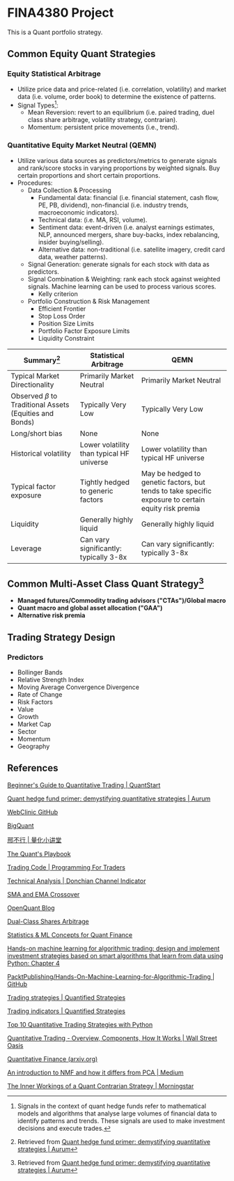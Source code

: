 # FINA4380 Project

This is a Quant portfolio strategy.

## Common Equity Quant Strategies

### **Equity Statistical Arbitrage**

- Utilize price data and price-related (i.e. correlation, volatility) and market data (i.e. volume, order book) to determine the existence of patterns. 
- Signal Types[^1]:
  - Mean Reversion: revert to an equilibrium (i.e. paired trading, duel class share arbitrage, volatility strategy, contrarian). 
  - Momentum: persistent price movements (i.e., trend).

### **Quantitative Equity Market Neutral (QEMN)**

- Utilize various data sources as predictors/metrics to generate signals and rank/score stocks in varying proportions by weighted signals. Buy certain proportions and short certain proportions. 
- Procedures:
  - Data Collection & Processing
    - Fundamental data: financial (i.e. financial statement, cash flow, PE, PB, dividend), non-financial (i.e. industry trends, macroeconomic indicators).
    - Technical data: (i.e. MA, RSI, volume).
    - Sentiment data: event-driven (i.e. analyst earnings estimates, NLP, announced mergers, share buy-backs, index rebalancing, insider buying/selling).
    - Alternative data: non-traditional (i.e. satellite imagery, credit card data, weather patterns).
  - Signal Generation: generate signals for each stock with data as predictors.  
  - Signal Combination & Weighting: rank each stock against weighted signals. Machine learning can be used to process various scores. 
    - Kelly criterion
  - Portfolio Construction & Risk Management
    - Efficient Frontier
    - Stop Loss Order
    - Position Size Limits
    - Portfolio Factor Exposure Limits
    - Liquidity Constraint

| Summary[^2]                                                 | Statistical Arbitrage                     | QEMN                                                         |
| ----------------------------------------------------------- | ----------------------------------------- | ------------------------------------------------------------ |
| Typical Market Directionality                               | Primarily Market Neutral                  | Primarily Market Neutral                                     |
| Observed $\beta$ to Traditional Assets (Equities and Bonds) | Typically Very Low                        | Typically Very Low                                           |
| Long/short bias                                             | None                                      | None                                                         |
| Historical volatility                                       | Lower volatility than typical HF universe | Lower volatility than typical HF universe                    |
| Typical factor exposure                                     | Tightly hedged to generic factors         | May be hedged to genetic factors, but tends to take specific exposure to certain equity risk premia |
| Liquidity                                                   | Generally highly liquid                   | Generally highly liquid                                      |
| Leverage                                                    | Can vary significantly: typically 3-8x    | Can vary significantly: typically 3-8x                       |

## Common Multi-Asset Class Quant Strategy[^2]

- **Managed futures/Commodity trading advisors ("CTAs")/Global macro**
- **Quant macro and global asset allocation ("GAA")** 
- **Alternative risk premia**

## Trading Strategy Design

### Predictors

- Bollinger Bands
- Relative Strength Index
- Moving Average Convergence Divergence
- Rate of Change
- Risk Factors
- Value
- Growth
- Market Cap
- Sector
- Momentum
- Geography

## References

[Beginner's Guide to Quantitative Trading | QuantStart](https://www.quantstart.com/articles/Beginners-Guide-to-Quantitative-Trading/)

[Quant hedge fund primer: demystifying quantitative strategies | Aurum](https://www.aurum.com/insight/thought-piece/quant-hedge-fund-strategies-explained/)

[WebClinic GitHub](https://github.com/webclinic017)

[BigQuant](https://bigquant.com/)

[邢不行 | 量化小讲堂](https://www.quantclass.cn/home)

[The Quant's Playbook](https://quantgalore.substack.com/)

[Trading Code | Programming For Traders](https://www.tradingcode.net/)

[Technical Analysis | Donchian Channel Indicator](https://medium.com/gitconnected/an-algo-trading-strategy-which-made-8-371-a-python-case-study-58ed12a492dc)

[SMA and EMA Crossover](https://forexop.com/strategy/sma-and-ema-crossover/)

[OpenQuant Blog](https://openquant.co/blog)

[Dual-Class Shares Arbitrage](https://alphaarchitect.com/2011/03/dual-class-shares-a-first-class-strategy/)

[Statistics & ML Concepts for Quant Finance](https://openquant.co/blog/statistics-and-ml-concepts-for-quant-finance-interview)

[Hands-on machine learning for algorithmic trading: design and implement investment strategies based on smart algorithms that learn from data using Python: Chapter 4](https://julac-cuhk.primo.exlibrisgroup.com/discovery/fulldisplay?docid=alma991039741106303407&context=L&vid=852JULAC_CUHK:CUHK&lang=en&search_scope=All&adaptor=Local)

[PacktPublishing/Hands-On-Machine-Learning-for-Algorithmic-Trading | GitHub](https://github.com/PacktPublishing/Hands-On-Machine-Learning-for-Algorithmic-Trading)

[Trading strategies | Quantified Strategies](https://www.quantifiedstrategies.com/category/trading-strategies/)

[Trading indicators | Quantified Strategies](https://www.quantifiedstrategies.com/category/trading-indicators/)

[Top 10 Quantitative Trading Strategies with Python](https://zodiactrading.medium.com/top-10-quantitative-trading-strategies-with-python-82b1eff67650)

[Quantitative Trading - Overview, Components, How It Works | Wall Street Oasis](https://www.wallstreetoasis.com/resources/skills/trading-investing/quantitative-trading)

[Quantitative Finance (arxiv.org)](https://arxiv.org/archive/q-fin)

[An introduction to NMF and how it differs from PCA | Medium](https://medium.com/@354047384/an-introduction-to-nmf-and-how-it-differs-from-pca-3d8e4080df83)

[The Inner Workings of a Quant Contrarian Strategy | Morningstar](https://www.morningstar.com/articles/650328/the-inner-workings-of-a-quant-contrarian-strategy)

[^1]: Signals in the context of quant hedge funds refer to mathematical models and algorithms that analyse large volumes of financial data to identify patterns and trends. These signals are used to make investment decisions and execute trades.
[^2]: Retrieved from [Quant hedge fund primer: demystifying quantitative strategies | Aurum](https://www.aurum.com/insight/thought-piece/quant-hedge-fund-strategies-explained/)
